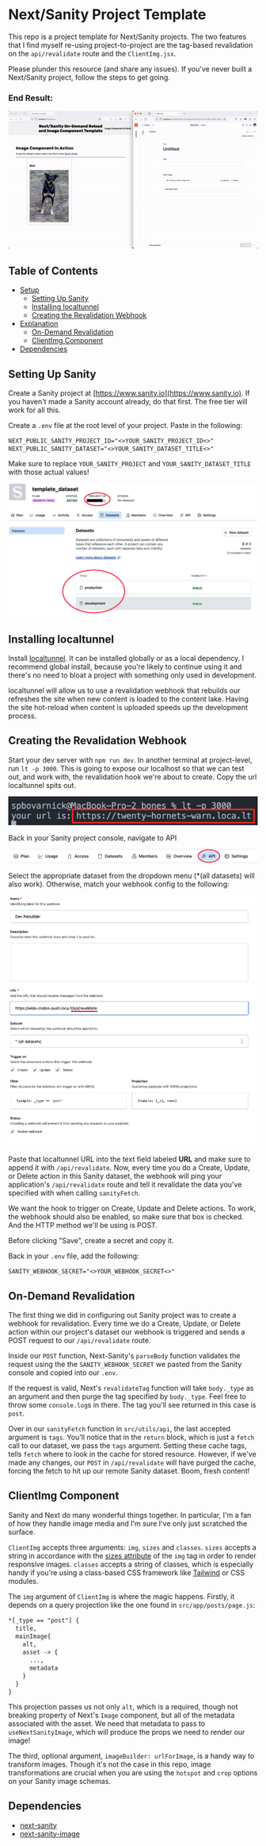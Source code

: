# Next/Sanity Project Template

This repo is a project template for Next/Sanity projects. The two features that I find myself re-using project-to-project are the tag-based revalidation on the `api/revalidate` route and the `ClientImg.jsx`.

Please plunder this resource (and share any issues). If you've never built a Next/Sanity project, follow the steps to get going.

### End Result:

![Gif of the project in action.](/public/images/result.gif)

## Table of Contents

- [Setup](sanity-setup)
  - [Setting Up Sanity](sanity-setup)
  - [Installing localtunnel](localtunnel)
  - [Creating the Revalidation Webhook](webhook)
- [Explanation](explanation)
  - [On-Demand Revalidation](explanation)
  - [ClientImg Component](clientImg)
- [Dependencies](dependencies)

## Setting Up Sanity

Create a Sanity project at [https://www.sanity.io](https://www.sanity.io). If you haven't made a Sanity account already, do that first. The free tier will work for all this.

Create a `.env` file at the root level of your project. Paste in the following:
```
NEXT_PUBLIC_SANITY_PROJECT_ID="<>YOUR_SANITY_PROJECT_ID<>"
NEXT_PUBLIC_SANITY_DATASET="<>YOUR_SANITY_DATASET_TITLE<>"
```

Make sure to replace `YOUR_SANITY_PROJECT` and `YOUR_SANITY_DATASET_TITLE` with those actual values!

![Image of the Sanity console, highlighting the project title and ID.](/public/images/id_and_title.png)

## Installing localtunnel

Install [localtunnel](https://github.com/localtunnel/localtunnel#readme). It can be installed globally or as a local dependency. I recommend global install, because you're likely to continue using it and there's no need to bloat a project with something only used in development.

localtunnel will allow us to use a revalidation webhook that rebuilds our refreshes the site when new content is loaded to the content lake. Having the site hot-reload when content is uploaded speeds up the development process.

## Creating the Revalidation Webhook

Start your dev server with `npm run dev`. In another terminal at project-level, run `lt -p 3000`. This is going to expose our localhost so that we can test out, and work with, the revalidation hook we're about to create. Copy the url localtunnel spits out.

![Image of the localtunnel url.](/public/images/lt_url.png)

Back in your Sanity project console, navigate to API

![Image of the API navigation in the Sanity console.](/public/images/API_Nav.png)

Select the appropriate dataset from the dropdown menu (*(all datasets) will also work). Otherwise, match your webhook config to the following:

![Image of the webhook settings in the Sanity console.](/public/images/webhook_settings.png)

Paste that localtunnel URL into the text field labeled **URL** and make sure to append it with `/api/revalidate`. Now, every time you do a Create, Update, or Delete action in this Sanity dataset, the webhook will ping your application's `/api/revalidate` route and tell it revalidate the data you've specified with when calling `sanityFetch`.

We want the hook to trigger on Create, Update and Delete actions. To work, the webhook should also be enabled, so make sure that box is checked. And the HTTP method we'll be using is POST.

Before clicking "Save", create a secret and copy it.

Back in your `.env` file, add the following:
```
SANITY_WEBHOOK_SECRET="<>YOUR_WEBHOOK_SECRET<>"
```

## On-Demand Revalidation

The first thing we did in configuring out Sanity project was to create a webhook for revalidation. Every time we do a Create, Update, or Delete action within our project's dataset our webhook is triggered and sends a POST request to our `/api/revalidate` route.

Inside our `POST` function, Next-Sanity's `parseBody` function validates the request using the the `SANITY_WEBHOOK_SECRET` we pasted from the Sanity console and copied into our `.env`.

If the request is valid, Next's `revalidateTag` function will take `body._type` as an argument and then purge the tag specified by `body._type`. Feel free to throw some `console.log`s in there. The tag you'll see returned in this case is `post`.

Over in our `sanityFetch` function in `src/utils/api`, the last accepted argument is `tags`. You'll notice that in the `return` block, which is just a `fetch` call to our dataset, we pass the `tags` argument. Setting these cache tags, tells `fetch` where to look in the cache for stored resource. However, if we've made any changes, our `POST` in `/api/revalidate` will have purged the cache, forcing the fetch to hit up our remote Sanity dataset. Boom, fresh content!

## ClientImg Component

Sanity and Next do many wonderful things together. In particular, I'm a fan of how they handle image media and I'm sure I've only just scratched the surface.

`ClientImg` accepts three arguments: `img`, `sizes` and `classes`. `sizes` accepts a string in accordance with the [sizes attribute](https://developer.mozilla.org/en-US/docs/Web/HTML/Element/img#attr-sizes) of the `img` tag in order to render responsive images. `classes` accepts a string of classes, which is especially handy if you're using a class-based CSS framework like [Tailwind](https://tailwindcss.com/) or CSS modules.

The `img` argument of `ClientImg` is where the magic happens. Firstly, it depends on a query projection like the one found in `src/app/posts/page.js`:
```
*[_type == "post"] {
  title,
  mainImage{
    alt,
    asset -> {
      ...,
      metadata
    }
  }
}
```

This projection passes us not only `alt`, which is a required, though not breaking property of Next's `Image` component, but all of the metadata associated with the asset. We need that metadata to pass to `useNextSanityImage`, which will produce the props we need to render our image!

The third, optional argument, `imageBuilder: urlForImage`, is a handy way to transform images. Though it's not the case in this repo, image transformations are crucial when you are using the `hotspot` and `crop` options on your Sanity image schemas.

## Dependencies

- [next-sanity](https://github.com/sanity-io/next-sanity)
- [next-sanity-image](https://github.com/lorenzodejong/next-sanity-image#readme)

